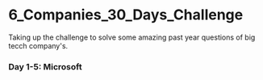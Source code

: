 # 6_Companies_30_Days_Challenge
<p>Taking up the challenge to solve some amazing past year questions of big tecch company's.</p>
<h3>Day 1-5: Microsoft </h3>

